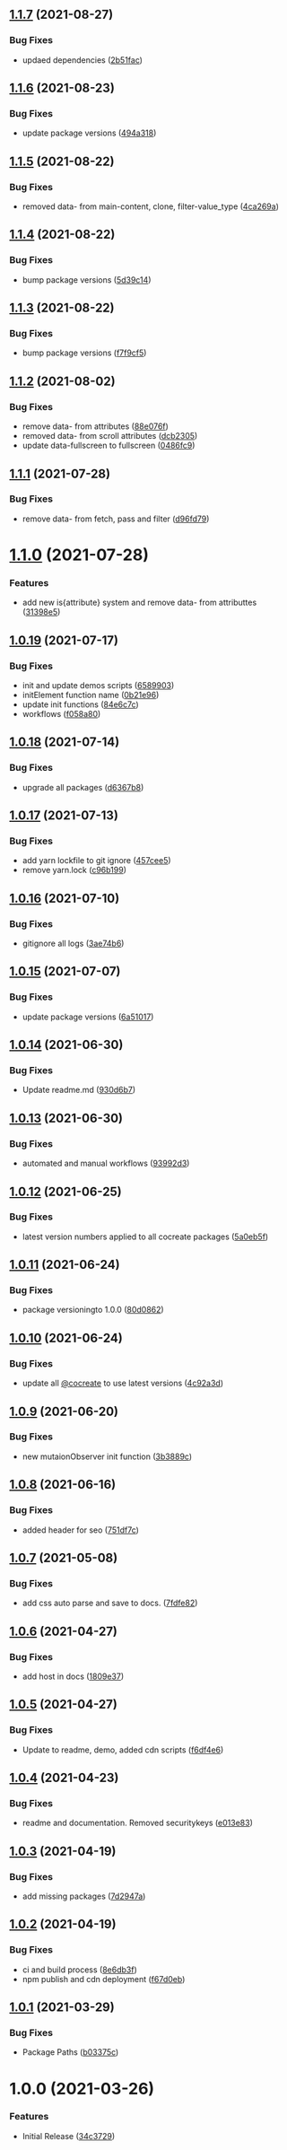 ## [1.1.7](https://github.com/CoCreate-app/CoCreate-scroll/compare/v1.1.6...v1.1.7) (2021-08-27)


### Bug Fixes

* updaed dependencies ([2b51fac](https://github.com/CoCreate-app/CoCreate-scroll/commit/2b51fac65f9af6719c2d9aac3387f35481d13c37))

## [1.1.6](https://github.com/CoCreate-app/CoCreate-scroll/compare/v1.1.5...v1.1.6) (2021-08-23)


### Bug Fixes

* update package versions ([494a318](https://github.com/CoCreate-app/CoCreate-scroll/commit/494a318f7f8e4f08d5db063f401aa5da8d5d11a3))

## [1.1.5](https://github.com/CoCreate-app/CoCreate-scroll/compare/v1.1.4...v1.1.5) (2021-08-22)


### Bug Fixes

* removed data- from main-content, clone, filter-value_type ([4ca269a](https://github.com/CoCreate-app/CoCreate-scroll/commit/4ca269a59981a15d4318b10064888176d3ada582))

## [1.1.4](https://github.com/CoCreate-app/CoCreate-scroll/compare/v1.1.3...v1.1.4) (2021-08-22)


### Bug Fixes

* bump package versions ([5d39c14](https://github.com/CoCreate-app/CoCreate-scroll/commit/5d39c14725e65c77739f47df6d558a966ef8212d))

## [1.1.3](https://github.com/CoCreate-app/CoCreate-scroll/compare/v1.1.2...v1.1.3) (2021-08-22)


### Bug Fixes

* bump package versions ([f7f9cf5](https://github.com/CoCreate-app/CoCreate-scroll/commit/f7f9cf5a91bb1d4a18c7a804e0b9743c50d26862))

## [1.1.2](https://github.com/CoCreate-app/CoCreate-scroll/compare/v1.1.1...v1.1.2) (2021-08-02)


### Bug Fixes

* remove data- from attributes ([88e076f](https://github.com/CoCreate-app/CoCreate-scroll/commit/88e076f5727fdf142749a1f25ea58cc1be81ea55))
* removed data- from scroll attributes ([dcb2305](https://github.com/CoCreate-app/CoCreate-scroll/commit/dcb23053cf5ee7dcc4e51c3999051c5203855b68))
* update data-fullscreen to fullscreen ([0486fc9](https://github.com/CoCreate-app/CoCreate-scroll/commit/0486fc92ec55af121747b147d29ac9c133a6a32d))

## [1.1.1](https://github.com/CoCreate-app/CoCreate-scroll/compare/v1.1.0...v1.1.1) (2021-07-28)


### Bug Fixes

* remove data- from fetch, pass and filter ([d96fd79](https://github.com/CoCreate-app/CoCreate-scroll/commit/d96fd79bed31f435f7ab8c4528387d3a1fa150f3))

# [1.1.0](https://github.com/CoCreate-app/CoCreate-scroll/compare/v1.0.19...v1.1.0) (2021-07-28)


### Features

* add new is{attribute} system and remove data- from attributtes ([31398e5](https://github.com/CoCreate-app/CoCreate-scroll/commit/31398e5073582af05aaf2d0c71e1f02c8d3ed6fc))

## [1.0.19](https://github.com/CoCreate-app/CoCreate-scroll/compare/v1.0.18...v1.0.19) (2021-07-17)


### Bug Fixes

* init and update demos scripts ([6589903](https://github.com/CoCreate-app/CoCreate-scroll/commit/65899034e4516d5e0131afca2fd2675381a0f6d1))
* initElement function name ([0b21e96](https://github.com/CoCreate-app/CoCreate-scroll/commit/0b21e96cf8f039726b2087dea2fa4fc3fa912a48))
* update init functions ([84e6c7c](https://github.com/CoCreate-app/CoCreate-scroll/commit/84e6c7ca38196eab11928373b2383e848a9804bf))
* workflows ([f058a80](https://github.com/CoCreate-app/CoCreate-scroll/commit/f058a8006c04d3a86637ef3e612d249d517103d9))

## [1.0.18](https://github.com/CoCreate-app/CoCreate-scroll/compare/v1.0.17...v1.0.18) (2021-07-14)


### Bug Fixes

* upgrade all packages ([d6367b8](https://github.com/CoCreate-app/CoCreate-scroll/commit/d6367b83560dc9e4b7af7f661130f44fc2c09129))

## [1.0.17](https://github.com/CoCreate-app/CoCreate-scroll/compare/v1.0.16...v1.0.17) (2021-07-13)


### Bug Fixes

* add yarn lockfile to git ignore ([457cee5](https://github.com/CoCreate-app/CoCreate-scroll/commit/457cee56c4c822f6f4150f8ad3ac4b4d597c5d33))
* remove yarn.lock ([c96b199](https://github.com/CoCreate-app/CoCreate-scroll/commit/c96b19999abe8c08763e509fc9334986bac90e4f))

## [1.0.16](https://github.com/CoCreate-app/CoCreate-scroll/compare/v1.0.15...v1.0.16) (2021-07-10)


### Bug Fixes

* gitignore all logs ([3ae74b6](https://github.com/CoCreate-app/CoCreate-scroll/commit/3ae74b6d4e7d1579055ee07cf2ecdabed3169914))

## [1.0.15](https://github.com/CoCreate-app/CoCreate-scroll/compare/v1.0.14...v1.0.15) (2021-07-07)


### Bug Fixes

* update package versions ([6a51017](https://github.com/CoCreate-app/CoCreate-scroll/commit/6a510177b3ea936c2f1bef9b29a18bcda71c927d))

## [1.0.14](https://github.com/CoCreate-app/CoCreate-scroll/compare/v1.0.13...v1.0.14) (2021-06-30)


### Bug Fixes

* Update readme.md ([930d6b7](https://github.com/CoCreate-app/CoCreate-scroll/commit/930d6b759f29102c28b71de9df012c26c83a8da5))

## [1.0.13](https://github.com/CoCreate-app/CoCreate-scroll/compare/v1.0.12...v1.0.13) (2021-06-30)


### Bug Fixes

* automated and manual workflows ([93992d3](https://github.com/CoCreate-app/CoCreate-scroll/commit/93992d3027ea3dbe1d21fdd18504c0f7c65875d7))

## [1.0.12](https://github.com/CoCreate-app/CoCreate-scroll/compare/v1.0.11...v1.0.12) (2021-06-25)


### Bug Fixes

* latest version numbers applied to all cocreate packages ([5a0eb5f](https://github.com/CoCreate-app/CoCreate-scroll/commit/5a0eb5fc9943c71ec35c696b76d31b44ffefea08))

## [1.0.11](https://github.com/CoCreate-app/CoCreate-scroll/compare/v1.0.10...v1.0.11) (2021-06-24)


### Bug Fixes

* package versioningto 1.0.0 ([80d0862](https://github.com/CoCreate-app/CoCreate-scroll/commit/80d0862ebc0b99765a7c7b4b180326ffb28ef53f))

## [1.0.10](https://github.com/CoCreate-app/CoCreate-scroll/compare/v1.0.9...v1.0.10) (2021-06-24)


### Bug Fixes

* update all [@cocreate](https://github.com/cocreate) to use latest versions ([4c92a3d](https://github.com/CoCreate-app/CoCreate-scroll/commit/4c92a3d4ee3fcb19fb80dcaa730287840374d814))

## [1.0.9](https://github.com/CoCreate-app/CoCreate-scroll/compare/v1.0.8...v1.0.9) (2021-06-20)


### Bug Fixes

* new mutaionObserver init function ([3b3889c](https://github.com/CoCreate-app/CoCreate-scroll/commit/3b3889cbe1d49510eb9697143722df86f604fc48))

## [1.0.8](https://github.com/CoCreate-app/CoCreate-scroll/compare/v1.0.7...v1.0.8) (2021-06-16)


### Bug Fixes

* added header for seo ([751df7c](https://github.com/CoCreate-app/CoCreate-scroll/commit/751df7c5dbda7831666c1fbd811492ad24bf5496))

## [1.0.7](https://github.com/CoCreate-app/CoCreate-scroll/compare/v1.0.6...v1.0.7) (2021-05-08)


### Bug Fixes

* add css auto parse and save to docs. ([7fdfe82](https://github.com/CoCreate-app/CoCreate-scroll/commit/7fdfe82fc44a848bb8eb8d49cf0b61e26680ed4c))

## [1.0.6](https://github.com/CoCreate-app/CoCreate-scroll/compare/v1.0.5...v1.0.6) (2021-04-27)


### Bug Fixes

* add host in docs ([1809e37](https://github.com/CoCreate-app/CoCreate-scroll/commit/1809e37932e5e6eac15b6593f1914c71d4005667))

## [1.0.5](https://github.com/CoCreate-app/CoCreate-scroll/compare/v1.0.4...v1.0.5) (2021-04-27)


### Bug Fixes

* Update to readme, demo, added cdn scripts ([f6df4e6](https://github.com/CoCreate-app/CoCreate-scroll/commit/f6df4e6eb175cad5111137868aa1b7a4f479d4d2))

## [1.0.4](https://github.com/CoCreate-app/CoCreate-scroll/compare/v1.0.3...v1.0.4) (2021-04-23)


### Bug Fixes

* readme and documentation. Removed securitykeys ([e013e83](https://github.com/CoCreate-app/CoCreate-scroll/commit/e013e83ca0027ebe1d16cecaf0eff5f06ca2d1f6))

## [1.0.3](https://github.com/CoCreate-app/CoCreate-scroll/compare/v1.0.2...v1.0.3) (2021-04-19)


### Bug Fixes

* add missing packages ([7d2947a](https://github.com/CoCreate-app/CoCreate-scroll/commit/7d2947ad72a104856644fb8c27f364181e9770b6))

## [1.0.2](https://github.com/CoCreate-app/CoCreate-scroll/compare/v1.0.1...v1.0.2) (2021-04-19)


### Bug Fixes

* ci and build process ([8e6db3f](https://github.com/CoCreate-app/CoCreate-scroll/commit/8e6db3ff01c971af6ab097c6996df3b529aab169))
* npm publish and cdn deployment ([f67d0eb](https://github.com/CoCreate-app/CoCreate-scroll/commit/f67d0eb318eb473f2bbcb24376b37a7bfb7a32a5))

## [1.0.1](https://github.com/CoCreate-app/CoCreate-scroll/compare/v1.0.0...v1.0.1) (2021-03-29)


### Bug Fixes

* Package Paths ([b03375c](https://github.com/CoCreate-app/CoCreate-scroll/commit/b03375cc3d57beaf121b32516cffacc324cebcbd))

# 1.0.0 (2021-03-26)


### Features

* Initial Release ([34c3729](https://github.com/CoCreate-app/CoCreate-scroll/commit/34c372994e6dba9f5fc1a660fe6f13e7511cb87b))
